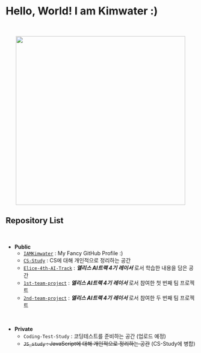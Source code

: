 # **Hello, World! I am Kimwater :)**
<br>
<p align="center"><img src="https://user-images.githubusercontent.com/97582839/177119073-08bcfb2f-ff3c-4fab-8d5b-428f810a296b.jpg" width="450px"></p>

## **Repository List**

<br>

* **Public**
	- [`IAMKimwater`](https://github.com/iamkimwater/IAMKimwater.git) : My Fancy GitHub Profile :)
	- [`CS-Study`](https://github.com/iamkimwater/CS-Study.git) : CS에 대해 개인적으로 정리하는 공간
	- [`Elice-4th-AI-Track`](https://github.com/iamkimwater/Elice-AI-4th-Track.git) : ***엘리스 AI트랙 4기 레이서*** 로서 학습한 내용을 담은 공간
	- [`1st-team-project`](https://github.com/iamkimwater/1st-team-project.git) : ***엘리스 AI트랙 4기 레이서*** 로서 참여한 첫 번째 팀 프로젝트
	- [`2nd-team-project`]() : ***엘리스 AI트랙 4기 레이서*** 로서 참여한 두 번째 팀 프로젝트

<br>

* **Private**
	- `Coding-Test-Study` : 코딩테스트를 준비하는 공간 (업로드 예정)
	- ~~`JS_study` : JavaScript에 대해 개인적으로 정리하는 공간~~ (CS-Study에 병합)

